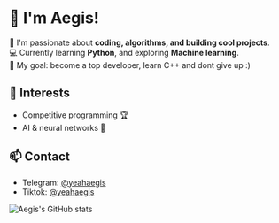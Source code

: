 # 👋 I'm Aegis!

🎯 I'm passionate about **coding, algorithms, and building cool projects**.  
💻 Currently learning **Python**, and exploring **Machine learning**.  
🚀 My goal: become a top developer, learn C++ and dont give up :)

## 🧠 Interests
- Competitive programming 🏆  
- AI & neural networks 🤖    

## 📫 Contact
- Telegram: [@yeahaegis](https://t.me/avvome)
- Tiktok: [@yeahaegis](https://www.tiktok.com/@whatismystylebro)

![Aegis's GitHub stats](https://github-readme-stats.vercel.app/api?username=yeahaegis&show_icons=true&theme=tokyonight)
